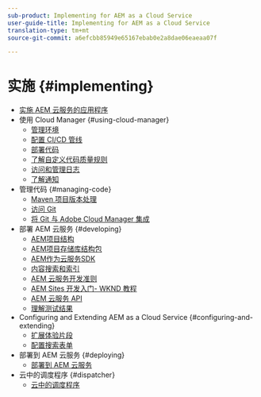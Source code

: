 ```yaml
---
sub-product: Implementing for AEM as a Cloud Service
user-guide-title: Implementing for AEM as a Cloud Service
translation-type: tm+mt
source-git-commit: a6efcbb85949e65167ebab0e2a8dae06eaeaa07f

---
```



# 实施 {#implementing}

+ [实施 AEM 云服务的应用程序](/help/implementing/home.md)
+ 使用 Cloud Manager {#using-cloud-manager}
   + [管理环境](cloud-manager/manage-environments.md)
   + [配置 CI/CD 管线](cloud-manager/configure-pipeline.md)
   + [部署代码](cloud-manager/deploy-code.md)
   + [了解自定义代码质量规则](cloud-manager/custom-code-quality-rules.md)
   + [访问和管理日志](cloud-manager/manage-logs.md)
   + [了解通知](cloud-manager/notifications.md)
+ 管理代码 {#managing-code}
   + [Maven 项目版本处理](cloud-manager/project-version-handling.md)
   + [访问 Git](cloud-manager/accessing-git.md)
   + [将 Git 与 Adobe Cloud Manager 集成](cloud-manager/integrating-with-git.md)
+ 部署 AEM 云服务 {#developing}
   + [AEM项目结构](developing/introduction/aem-project-content-package-structure.md)
   + [AEM项目存储库结构包](developing/introduction/repository-structure-package.md)
   + [AEM作为云服务SDK](developing/introduction/aem-as-a-cloud-service-sdk.md)
   + [内容搜索和索引](/help/operations/indexing.md)
   + [AEM 云服务开发准则](developing/introduction/development-guidelines.md)
   + [AEM Sites 开发入门- WKND 教程](developing/introduction/develop-wknd-tutorial.md)
   + [AEM 云服务 API](https://docs.adobe.com/content/help/en/experience-manager-cloud-service/implementing/developing/ref/javadoc/index.html)
   + [理解测试结果](/help/implementing/developing/introduction/understand-test-results.md)
+ Configuring and Extending AEM as a Cloud Service {#configuring-and-extending}
   + [扩展体验片段](developing/extending/experience-fragments.md)
   + [配置搜索表单](developing/extending/search-forms.md)
+ 部署到 AEM 云服务 {#deploying}
   + [部署到 AEM 云服务](deploying/overview.md)
+ 云中的调度程序 {#dispatcher}
   + [云中的调度程序](dispatcher/overview.md)
